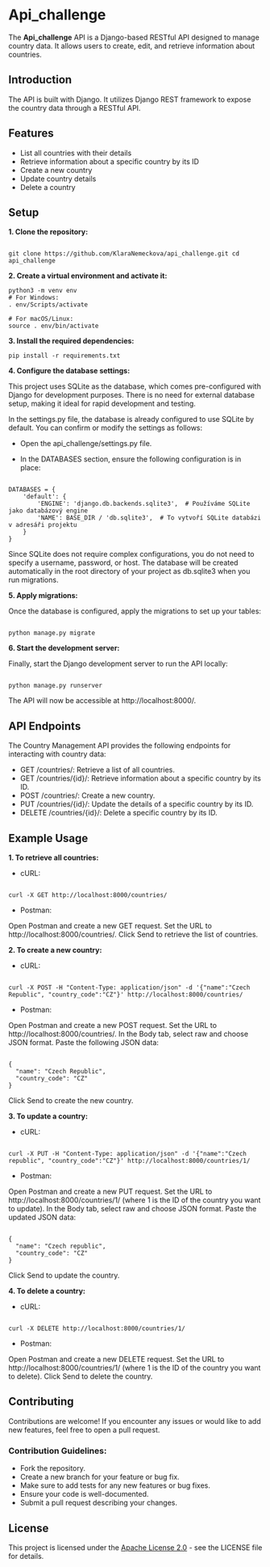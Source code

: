 # Api_challenge

The **Api_challenge** API is a Django-based RESTful API designed to manage country data. It allows users to create, edit, and retrieve information about countries.

## Introduction

The API is built with Django. It utilizes Django REST framework to expose the country data through a RESTful API.

## Features

- List all countries with their details
- Retrieve information about a specific country by its ID
- Create a new country
- Update country details
- Delete a country

## Setup

**1. Clone the repository:**

```

git clone https://github.com/KlaraNemeckova/api_challenge.git cd api_challenge

```

**2. Create a virtual environment and activate it:**

```
python3 -m venv env
# For Windows:
. env/Scripts/activate

# For macOS/Linux:
source . env/bin/activate 

```

**3. Install the required dependencies:**

```
pip install -r requirements.txt

```

**4. Configure the database settings:**

This project uses SQLite as the database, which comes pre-configured with Django for development purposes. There is no need for external database setup, making it ideal for rapid development and testing.

In the settings.py file, the database is already configured to use SQLite by default. You can confirm or modify the settings as follows:

- Open the api_challenge/settings.py file.

- In the DATABASES section, ensure the following configuration is in place:

```

DATABASES = {
    'default': {
        'ENGINE': 'django.db.backends.sqlite3',  # Používáme SQLite jako databázový engine
        'NAME': BASE_DIR / 'db.sqlite3',  # To vytvoří SQLite databázi v adresáři projektu
    }
}

```

Since SQLite does not require complex configurations, you do not need to specify a username, password, or host. The database will be created automatically in the root directory of your project as db.sqlite3 when you run migrations.

**5. Apply migrations:**

Once the database is configured, apply the migrations to set up your tables:

```

python manage.py migrate

```

**6. Start the development server:**

Finally, start the Django development server to run the API locally:

```

python manage.py runserver

```

The API will now be accessible at http://localhost:8000/.

## API Endpoints

The Country Management API provides the following endpoints for interacting with country data:

- GET /countries/: Retrieve a list of all countries.
- GET /countries/{id}/: Retrieve information about a specific country by its ID.
- POST /countries/: Create a new country.
- PUT /countries/{id}/: Update the details of a specific country by its ID.
- DELETE /countries/{id}/: Delete a specific country by its ID.


## Example Usage

**1. To retrieve all countries:**

- cURL:

```

curl -X GET http://localhost:8000/countries/

```

- Postman:

Open Postman and create a new GET request.
Set the URL to http://localhost:8000/countries/.
Click Send to retrieve the list of countries.

**2. To create a new country:**

- cURL:

```

curl -X POST -H "Content-Type: application/json" -d '{"name":"Czech Republic", "country_code":"CZ"}' http://localhost:8000/countries/

```

- Postman:

Open Postman and create a new POST request.
Set the URL to http://localhost:8000/countries/.
In the Body tab, select raw and choose JSON format.
Paste the following JSON data:

```

{
  "name": "Czech Republic",
  "country_code": "CZ"
}

```
Click Send to create the new country.

**3. To update a country:**

- cURL:

```

curl -X PUT -H "Content-Type: application/json" -d '{"name":"Czech republic", "country_code":"CZ"}' http://localhost:8000/countries/1/

```

- Postman:

Open Postman and create a new PUT request.
Set the URL to http://localhost:8000/countries/1/ (where 1 is the ID of the country you want to update).
In the Body tab, select raw and choose JSON format.
Paste the updated JSON data:

```

{
  "name": "Czech republic",
  "country_code": "CZ"
}

```
Click Send to update the country.

**4. To delete a country:**

- cURL:

```

curl -X DELETE http://localhost:8000/countries/1/

```

- Postman:

Open Postman and create a new DELETE request.
Set the URL to http://localhost:8000/countries/1/ (where 1 is the ID of the country you want to delete).
Click Send to delete the country.

## Contributing

Contributions are welcome! If you encounter any issues or would like to add new features, feel free to open a pull request.

### Contribution Guidelines:

- Fork the repository.
- Create a new branch for your feature or bug fix.
- Make sure to add tests for any new features or bug fixes.
- Ensure your code is well-documented.
- Submit a pull request describing your changes.

## License

This project is licensed under the [Apache License 2.0](https://www.apache.org/licenses/LICENSE-2.0/) - see the LICENSE file for details.

